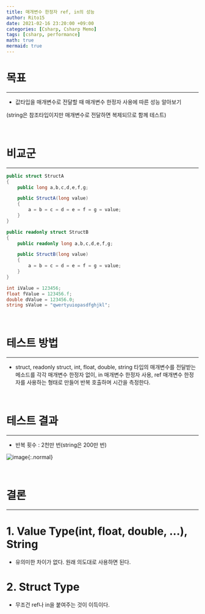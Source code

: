 ```yaml
---
title: 매개변수 한정자 ref, in의 성능
author: Rito15
date: 2021-02-16 23:20:00 +09:00
categories: [Csharp, Csharp Memo]
tags: [csharp, performance]
math: true
mermaid: true
---
```


# 목표
---
- 값타입을 매개변수로 전달할 때 매개변수 한정자 사용에 따른 성능 알아보기

(string은 참조타입이지만 매개변수로 전달하면 복제되므로 함께 테스트)

<br>

# 비교군
---

```cs
public struct StructA
{
    public long a,b,c,d,e,f,g;

    public StructA(long value)
    {
        a = b = c = d = e = f = g = value;
    }
}

public readonly struct StructB
{
    public readonly long a,b,c,d,e,f,g;

    public StructB(long value)
    {
        a = b = c = d = e = f = g = value;
    }
}

int iValue = 123456;
float fValue = 123456.f;
double dValue = 123456.0;
string sValue = "qwertyuiopasdfghjkl";
```

<br>

# 테스트 방법
---

- struct, readonly struct, int, float, double, string 타입의 매개변수를 전달받는 메소드를 각각 매개변수 한정자 없이, in 매개변수 한정자 사용, ref 매개변수 한정자를 사용하는 형태로 만들어 반복 호출하며 시간을 측정한다.

<br>

# 테스트 결과
---

- 반복 횟수 : 2천만 번(string은 200만 번)

![image](https://user-images.githubusercontent.com/42164422/108079080-be59a380-70b1-11eb-8322-25ff5e50009d.png){:.normal}

<br>

# 결론
---

# 1. Value Type(int, float, double, ...), String

- 유의미한 차이가 없다. 원래 의도대로 사용하면 된다.

# 2. Struct Type

- 무조건 ref나 in을 붙여주는 것이 이득이다.

